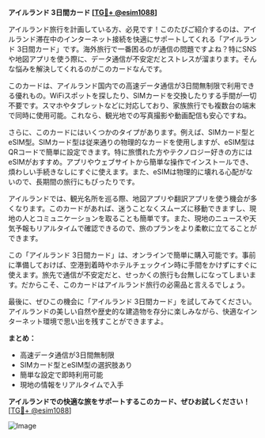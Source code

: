 **アイルランド 3日間カード [[TG💪+ @esim1088](https://t.me/s/esim1088)]**

アイルランド旅行を計画している方、必見です！このたびご紹介するのは、アイルランド滞在中のインターネット接続を快適にサポートしてくれる「アイルランド 3日間カード」です。海外旅行で一番困るのが通信の問題ですよね？特にSNSや地図アプリを使う際に、データ通信が不安定だとストレスが溜まります。そんな悩みを解決してくれるのがこのカードなんです。

このカードは、アイルランド国内での高速データ通信が3日間無制限で利用できる優れもの。WiFiスポットを探したり、SIMカードを交換したりする手間が一切不要です。スマホやタブレットなどに対応しており、家族旅行でも複数台の端末で同時に使用可能。これなら、観光地での写真撮影や動画配信も安心ですね。

さらに、このカードにはいくつかのタイプがあります。例えば、SIMカード型とeSIM型。SIMカード型は従来通りの物理的なカードを使用しますが、eSIM型はQRコードで簡単に設定できます。特に旅慣れた方やテクノロジー好きの方にはeSIMがおすすめ。アプリやウェブサイトから簡単な操作でインストールでき、煩わしい手続きなしにすぐに使えます。また、eSIMは物理的に壊れる心配がないので、長期間の旅行にもぴったりです。

アイルランドでは、観光名所を巡る際、地図アプリや翻訳アプリを使う機会が多くなります。このカードがあれば、迷うことなくスムーズに移動できますし、現地の人とコミュニケーションを取ることも簡単です。また、現地のニュースや天気予報もリアルタイムで確認できるので、旅のプランをより柔軟に立てることができます。

この「アイルランド 3日間カード」は、オンラインで簡単に購入可能です。事前に準備しておけば、空港到着時やホテルチェックイン時に手間をかけずにすぐに使えます。旅先で通信が不安定だと、せっかくの旅行も台無しになってしまいます。だからこそ、このカードはアイルランド旅行の必需品と言えるでしょう。

最後に、ぜひこの機会に「アイルランド 3日間カード」を試してみてください。アイルランドの美しい自然や歴史的な建造物を存分に楽しみながら、快適なインターネット環境で思い出を残すことができますよ。

**まとめ：**
- 高速データ通信が3日間無制限
- SIMカード型とeSIM型の選択肢あり
- 簡単な設定で即時利用可能
- 現地の情報をリアルタイムで入手

**アイルランドでの快適な旅をサポートするこのカード、ぜひお試しください！** [[TG💪+ @esim1088](https://t.me/s/esim1088)] 

![Image](https://i.postimg.cc/Y0z9fWf4/image.png)